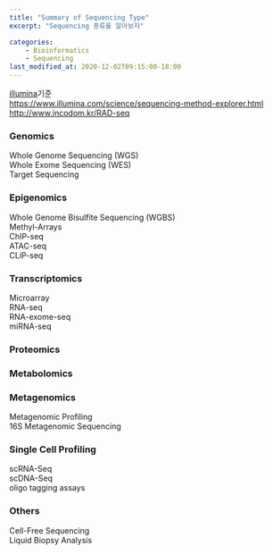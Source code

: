```yaml
---
title: "Summary of Sequencing Type"
excerpt: "Sequencing 종류를 알아보자"

categories: 
    - Bioinformatics
    - Sequencing
last_modified_at: 2020-12-02T09:15:00-18:00
---
```


[illumina](https://www.illumina.com/systems/sequencing-platforms.html)기준  
https://www.illumina.com/science/sequencing-method-explorer.html  
http://www.incodom.kr/RAD-seq



### Genomics

Whole Genome Sequencing (WGS)  
Whole Exome Sequencing (WES)  
Target Sequencing  

### Epigenomics

Whole Genome Bisulfite Sequencing (WGBS)  
Methyl-Arrays  
ChIP-seq  
ATAC-seq  
CLiP-seq  

### Transcriptomics

Microarray  
RNA-seq  
RNA-exome-seq  
miRNA-seq  

### Proteomics

### Metabolomics

### Metagenomics
Metagenomic Profiling  
16S Metagenomic Sequencing  

### Single Cell Profiling
scRNA-Seq  
scDNA-Seq  
oligo tagging assays  

### Others
Cell-Free Sequencing  
Liquid Biopsy Analysis  